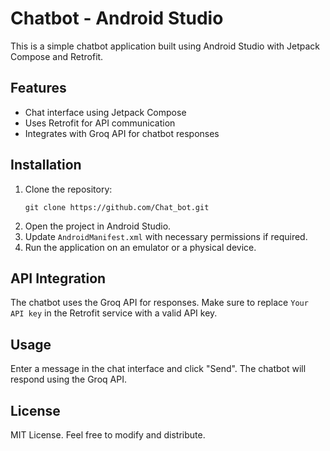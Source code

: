 


  <h1>Chatbot - Android Studio</h1>
    <p>This is a simple chatbot application built using Android Studio with Jetpack Compose and Retrofit.</p>

  <h2>Features</h2>
    <ul>
        <li>Chat interface using Jetpack Compose</li>
        <li>Uses Retrofit for API communication</li>
        <li>Integrates with Groq API for chatbot responses</li>
    </ul>

  <h2>Installation</h2>
    <ol>
        <li>Clone the repository:</li>
        <pre><code>git clone https://github.com/Chat_bot.git</code></pre>
        <li>Open the project in Android Studio.</li>
        <li>Update <code>AndroidManifest.xml</code> with necessary permissions if required.</li>
        <li>Run the application on an emulator or a physical device.</li>
    </ol>

  <h2>API Integration</h2>
    <p>The chatbot uses the Groq API for responses. Make sure to replace <code>Your API key</code> in the Retrofit service with a valid API key.</p>

  <h2>Usage</h2>
    <p>Enter a message in the chat interface and click "Send". The chatbot will respond using the Groq API.</p>

  <h2>License</h2>
    <p>MIT License. Feel free to modify and distribute.</p>
</body>
</html>
